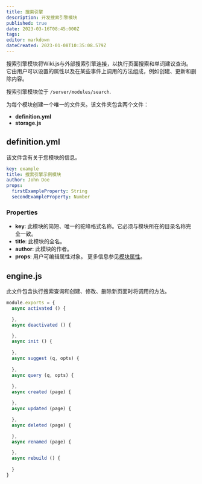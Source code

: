 ```yaml
---
title: 搜索引擎
description: 开发搜索引擎模块
published: true
date: 2023-03-16T08:45:000Z
tags: 
editor: markdown
dateCreated: 2023-01-08T10:35:08.579Z
---
```


搜索引擎模块将Wiki.js与外部搜索引擎连接，以执行页面搜索和单词建议查询。它由用户可以设置的属性以及在某些事件上调用的方法组成，例如创建、更新和删除内容。

搜索引擎模块位于 `/server/modules/search`.

为每个模块创建一个唯一的文件夹。该文件夹包含两个文件：

- **definition.yml**
- **storage.js**

## definition.yml

该文件含有关于您模块的信息。

```yaml
key: example
title: 搜索引擎示例模块
author: John Doe
props:
  firstExampleProperty: String
  secondExampleProperty: Number
```

### Properties

* **key**: 此模块的简短、唯一的驼峰格式名称。它必须与模块所在的目录名称完全一致。
* **title**: 此模块的全名。
* **author**: 此模块的作者。
* **props**: 用户可编辑属性对象。 更多信息参见[模块属性](/dev/module-properties)。


## engine.js

此文件包含执行搜索查询和创建、修改、删除新页面时将调用的方法。

```javascript
module.exports = {
  async activated () {

  },
  async deactivated () {

  },
  async init () {
  
  },
  async suggest (q, opts) {
  
  },
  async query (q, opts) {
  
  },
  async created (page) {

  },
  async updated (page) {

  },
  async deleted (page) {

  },
  async renamed (page) {

  },
  async rebuild () {
  
  }
}
```
